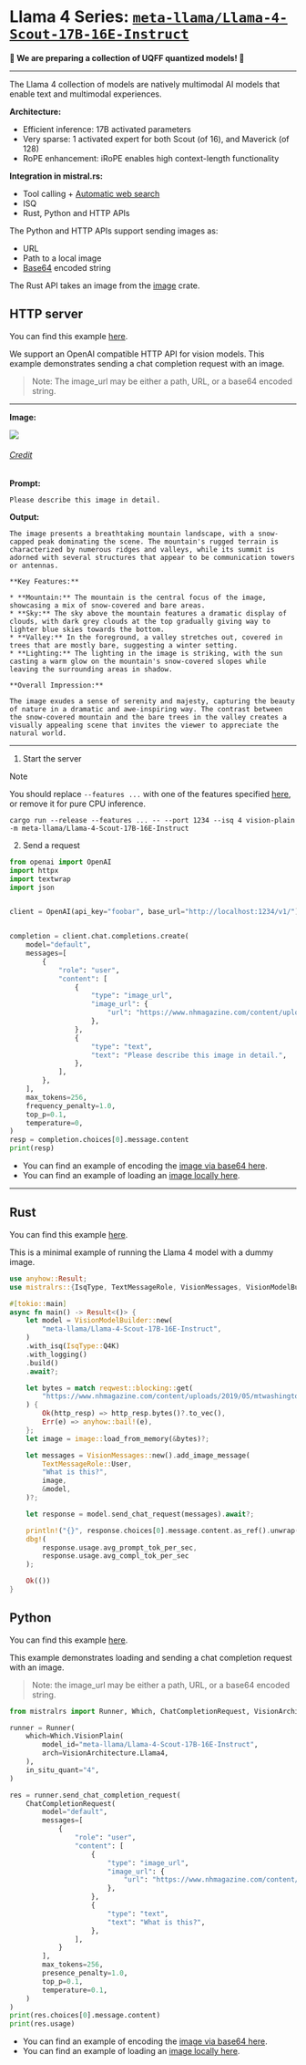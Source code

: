 # Llama 4 Series: [`meta-llama/Llama-4-Scout-17B-16E-Instruct`](https://huggingface.co/meta-llama/Llama-4-Scout-17B-16E-Instruct)

**🚧 We are preparing a collection of UQFF quantized models! 🚧**

---

The Llama 4 collection of models are natively multimodal AI models that enable text and multimodal experiences. 

**Architecture:**
- Efficient inference: 17B activated parameters
- Very sparse: 1 activated expert for both Scout (of 16), and Maverick (of 128)
- RoPE enhancement: iRoPE enables high context-length functionality

**Integration in mistral.rs:**
- Tool calling + [Automatic web search](WEB_SEARCH.md)
- ISQ
- Rust, Python and HTTP APIs

The Python and HTTP APIs support sending images as:
- URL
- Path to a local image
- [Base64](https://en.wikipedia.org/wiki/Base64) encoded string

The Rust API takes an image from the [image](https://docs.rs/image/latest/image/index.html) crate.

## HTTP server
You can find this example [here](../examples/server/llama4.py).

We support an OpenAI compatible HTTP API for vision models. This example demonstrates sending a chat completion request with an image.

> Note: The image_url may be either a path, URL, or a base64 encoded string.

---

**Image:**

<img src="https://www.nhmagazine.com/content/uploads/2019/05/mtwashingtonFranconia-2-19-18-108-Edit-Edit.jpg">
<h6><a href = "https://www.nhmagazine.com/content/uploads/2019/05/mtwashingtonFranconia-2-19-18-108-Edit-Edit.jpg">Credit</a></h6>

**Prompt:**
```
Please describe this image in detail.
```

**Output:**
```
The image presents a breathtaking mountain landscape, with a snow-capped peak dominating the scene. The mountain's rugged terrain is characterized by numerous ridges and valleys, while its summit is adorned with several structures that appear to be communication towers or antennas.

**Key Features:**

* **Mountain:** The mountain is the central focus of the image, showcasing a mix of snow-covered and bare areas.
* **Sky:** The sky above the mountain features a dramatic display of clouds, with dark grey clouds at the top gradually giving way to lighter blue skies towards the bottom.
* **Valley:** In the foreground, a valley stretches out, covered in trees that are mostly bare, suggesting a winter setting.
* **Lighting:** The lighting in the image is striking, with the sun casting a warm glow on the mountain's snow-covered slopes while leaving the surrounding areas in shadow.

**Overall Impression:**

The image exudes a sense of serenity and majesty, capturing the beauty of nature in a dramatic and awe-inspiring way. The contrast between the snow-covered mountain and the bare trees in the valley creates a visually appealing scene that invites the viewer to appreciate the natural world.
```

---

1) Start the server

> [!NOTE]
> You should replace `--features ...` with one of the features specified [here](../README.md#supported-accelerators), or remove it for pure CPU inference.

```
cargo run --release --features ... -- --port 1234 --isq 4 vision-plain -m meta-llama/Llama-4-Scout-17B-16E-Instruct
```

2) Send a request

```py
from openai import OpenAI
import httpx
import textwrap
import json


client = OpenAI(api_key="foobar", base_url="http://localhost:1234/v1/")


completion = client.chat.completions.create(
    model="default",
    messages=[
        {
            "role": "user",
            "content": [
                {
                    "type": "image_url",
                    "image_url": {
                        "url": "https://www.nhmagazine.com/content/uploads/2019/05/mtwashingtonFranconia-2-19-18-108-Edit-Edit.jpg"
                    },
                },
                {
                    "type": "text",
                    "text": "Please describe this image in detail.",
                },
            ],
        },
    ],
    max_tokens=256,
    frequency_penalty=1.0,
    top_p=0.1,
    temperature=0,
)
resp = completion.choices[0].message.content
print(resp)

```

- You can find an example of encoding the [image via base64 here](../examples/server/phi3v_base64.py).
- You can find an example of loading an [image locally here](../examples/server/phi3v_local_img.py).

---

## Rust
You can find this example [here](../mistralrs/examples/llama4/main.rs).

This is a minimal example of running the Llama 4 model with a dummy image.

```rust
use anyhow::Result;
use mistralrs::{IsqType, TextMessageRole, VisionMessages, VisionModelBuilder};

#[tokio::main]
async fn main() -> Result<()> {
    let model = VisionModelBuilder::new(
        "meta-llama/Llama-4-Scout-17B-16E-Instruct",
    )
    .with_isq(IsqType::Q4K)
    .with_logging()
    .build()
    .await?;

    let bytes = match reqwest::blocking::get(
        "https://www.nhmagazine.com/content/uploads/2019/05/mtwashingtonFranconia-2-19-18-108-Edit-Edit.jpg",
    ) {
        Ok(http_resp) => http_resp.bytes()?.to_vec(),
        Err(e) => anyhow::bail!(e),
    };
    let image = image::load_from_memory(&bytes)?;

    let messages = VisionMessages::new().add_image_message(
        TextMessageRole::User,
        "What is this?",
        image,
        &model,
    )?;

    let response = model.send_chat_request(messages).await?;

    println!("{}", response.choices[0].message.content.as_ref().unwrap());
    dbg!(
        response.usage.avg_prompt_tok_per_sec,
        response.usage.avg_compl_tok_per_sec
    );

    Ok(())
}
```

## Python
You can find this example [here](../examples/python/llama4.py).

This example demonstrates loading and sending a chat completion request with an image.

> Note: the image_url may be either a path, URL, or a base64 encoded string.

```py
from mistralrs import Runner, Which, ChatCompletionRequest, VisionArchitecture

runner = Runner(
    which=Which.VisionPlain(
        model_id="meta-llama/Llama-4-Scout-17B-16E-Instruct",
        arch=VisionArchitecture.Llama4,
    ),
    in_situ_quant="4",
)

res = runner.send_chat_completion_request(
    ChatCompletionRequest(
        model="default",
        messages=[
            {
                "role": "user",
                "content": [
                    {
                        "type": "image_url",
                        "image_url": {
                            "url": "https://www.nhmagazine.com/content/uploads/2019/05/mtwashingtonFranconia-2-19-18-108-Edit-Edit.jpg"
                        },
                    },
                    {
                        "type": "text",
                        "text": "What is this?",
                    },
                ],
            }
        ],
        max_tokens=256,
        presence_penalty=1.0,
        top_p=0.1,
        temperature=0.1,
    )
)
print(res.choices[0].message.content)
print(res.usage)
```

- You can find an example of encoding the [image via base64 here](../examples/python/phi3v_base64.py).
- You can find an example of loading an [image locally here](../examples/python/phi3v_local_img.py).